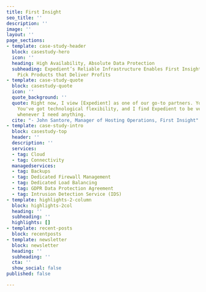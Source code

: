 ```yaml
---
title: First Insight
seo_title: ''
description: ''
image: ''
layout: ''
page_sections:
- template: case-study-header
  block: casestudy-hero
  icon: ''
  heading: High Availability, Absolute Data Protection
  subheading: Expedient’s Reliable Infrastructure Enables First Insight to Help Retailers
    Pick Products that Deliver Profits
- template: case-study-quote
  block: casestudy-quote
  icon: ''
  quote_background: ''
  quote: Right now, I view [Expedient] as one of our go-to partners. You're dependable.
    You've got technological flexibility, and I find Expedient to be very responsive
    whenever I need anything.
  cite: "- John Santore, Manager of Hosting Operations, First Insight"
- template: case-study-intro
  block: casestudy-top
  header: ''
  description: ''
  services:
  - tag: Cloud
  - tag: Connectivity
  managedservices:
  - tag: Backups
  - tag: Dedicated Firewall Management
  - tag: Dedicated Load Balancing
  - tag: GDPR Data Protection Agreement
  - tag: Intrusion Detection Service (IDS)
- template: highlights-2-column
  block: highlights-2col
  heading: ''
  subheading: ''
  highlights: []
- template: recent-posts
  block: recentposts
- template: newsletter
  block: newsletter
  heading: ''
  subheading: ''
  cta: ''
  show_social: false
published: false

---
```

